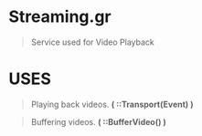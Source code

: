 # Streaming.gr
> Service used for Video Playback
# USES
> Playing back videos. **( ::Transport(Event) )**

> Buffering videos. **( ::BufferVideo() )**
